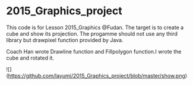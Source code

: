 # 2015_Graphics_project
This code is for Lesson 2015_Graphics @Fudan.
The target is to create a cube and show its projection. The progamme should not use any third library but drawpixel function provided by Java.

Coach Han wrote Drawline function and Fillpolygon function.I wrote the cube and rotated it.

![] (https://github.com/layumi/2015_Graphics_project/blob/master/show.png)